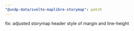```yaml
---
"@undp-data/svelte-maplibre-storymap": patch
---
```


fix: adjusted storymap header style of margin and line-height
